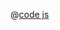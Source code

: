 <ClientOnly>
  <common-code-view name="data-image-4326" :is-code-view="false"/>
</ClientOnly>

@[code js](../.vuepress/snippet/data/image4326.js)
